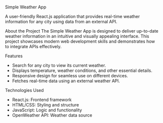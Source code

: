 Simple Weather App

A user-friendly React.js application that provides real-time weather information for any city using data from an external API.


 About the Project
The Simple Weather App is designed to deliver up-to-date weather information in an intuitive and visually appealing interface. This project showcases modern web development skills and demonstrates how to integrate APIs effectively.


 Features
- Search for any city to view its current weather.
- Displays temperature, weather conditions, and other essential details.
- Responsive design for seamless use on different devices.
- Fetches real-time data using an external weather API.


Technologies Used
- React.js: Frontend framework  
- HTML/CSS: Styling and structure  
- JavaScript: Logic and functionality  
- OpenWeather API: Weather data source
